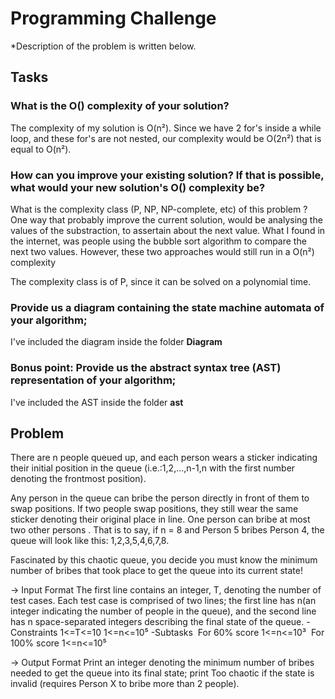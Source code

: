 # Programming Challenge 

*Description of the problem is written below.

## Tasks
### What is the O() complexity of your solution?

The complexity of my solution is O(n²).
Since we have 2 for's inside a while loop, and these for's are not nested, our complexity would be O(2n²) that is equal to O(n²).


### How can you improve your existing solution? If that is possible, what would your new solution's O() complexity be?
What is the complexity class  (P, NP, NP-complete, etc) of this problem ?
One way that probably improve the current solution, would be analysing the values of the substraction, to assertain about the next value.
What I found in the internet, was people using the bubble sort algorithm to compare the next two values.
However, these two approaches would still run in a O(n²) complexity

The complexity class is of P, since it can be solved on a polynomial time.


### Provide us a diagram containing the state machine automata of your algorithm;
I've included the diagram inside the folder **Diagram** 


### Bonus point: Provide us the abstract syntax tree (AST) representation of your algorithm;
I've included the AST inside the folder **ast**



## Problem
There are n people queued up, and each person wears a sticker indicating their initial position in the
queue (i.e.:1,2,...,n-1,n with the first number denoting the frontmost position).

Any person in the queue can bribe the person directly in front of them to swap positions. If two people
swap positions, they still wear the same sticker denoting their original place in line. One person can bribe
at most two other persons .
That is to say, if n = 8 and Person 5 bribes Person 4, the queue will look like this: 1,2,3,5,4,6,7,8.

Fascinated by this chaotic queue, you decide you must know the minimum number of bribes that took
place to get the queue into its current state!

-> Input Format
The first line contains an integer, T, denoting the number of test cases.
Each test case is comprised of two lines; the first line has n(an integer indicating the number of people in
the queue), and the second line has n space-separated integers describing the final state of the queue.
-Constraints
   1<=T<=10
   1<=n<=10⁵
-Subtasks
   For 60% score 1<=n<=10³
   For 100% score 1<=n<=10⁵

-> Output Format
Print an integer denoting the minimum number of bribes needed to get the queue into its final state; print
Too chaotic if the state is invalid (requires Person X to bribe more than 2 people).


